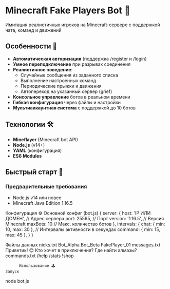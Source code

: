 # Minecraft Fake Players Bot 🤖

Имитация реалистичных игроков на Minecraft-сервере с поддержкой чата, команд и движений

## Особенности 🌟

- **Автоматическая авторизация** (поддержка /register и /login)
- **Умное переподключение** при разрывах соединения
- **Реалистичное поведение**:
  - Случайные сообщения из заданного списка
  - Выполнение настроенных команд
  - Периодические прыжки и движения
  - Автопереход на указанный сервер (grief)
- **Консольное управление** ботов в реальном времени
- **Гибкая конфигурация** через файлы и настройки
- **Мультиаккаунтная система** с поддержкой до 10 ботов

## Технологии 🛠️
- **Mineflayer** (Minecraft bot API)
- **Node.js** (v14+)
- **YAML** (конфигурация)
- **ES6 Modules**

## Быстрый старт 🚀

### Предварительные требования
- Node.js v14 или новее
- Minecraft Java Edition 1.16.5

Конфигурация ⚙️
Основной конфиг (bot.js)
{
    server: {
        host: 'IP ИЛИ ДОМЕН', // Адрес сервера
        port: 25565,              // Порт
        version: '1.16.5',        // Версия Minecraft
        maxBots: 10               // Макс. количество ботов
    },
    intervals: {
        chat: { min: 10, max: 30 },    // Интервалы активности в секундах
        command: { min: 15, max: 45 },
    }
}

Файлы данных
nicks.txt
Bot_Alpha
Bot_Beta
FakePlayer_01
messages.txt
Приветик! 😊
Кто хочет в приключения?
Где найти алмазы?
commands.txt
/help
/stats
!shop


          Использование 🕹️
    Запуск
node bot.js
